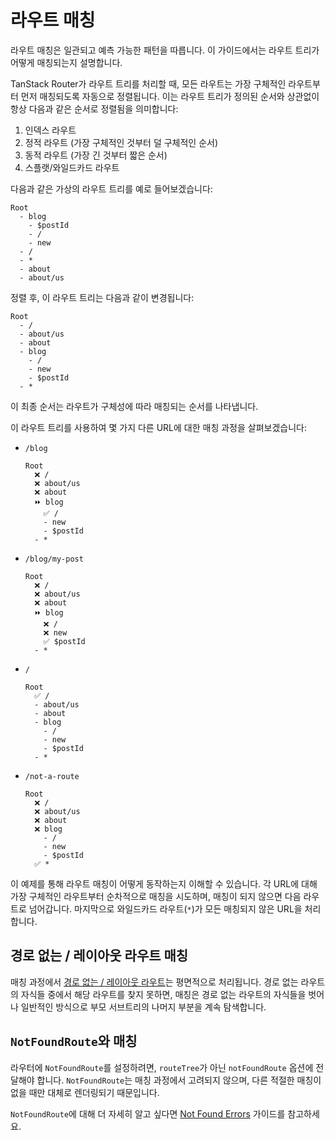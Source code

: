 # 라우트 매칭

라우트 매칭은 일관되고 예측 가능한 패턴을 따릅니다. 이 가이드에서는 라우트 트리가 어떻게 매칭되는지 설명합니다.

TanStack Router가 라우트 트리를 처리할 때, 모든 라우트는 가장 구체적인 라우트부터 먼저 매칭되도록 자동으로 정렬됩니다. 이는 라우트 트리가 정의된 순서와 상관없이 항상 다음과 같은 순서로 정렬됨을 의미합니다:

1. 인덱스 라우트
2. 정적 라우트 (가장 구체적인 것부터 덜 구체적인 순서)
3. 동적 라우트 (가장 긴 것부터 짧은 순서)
4. 스플랫/와일드카드 라우트

다음과 같은 가상의 라우트 트리를 예로 들어보겠습니다:

```
Root
  - blog
    - $postId
    - /
    - new
  - /
  - *
  - about
  - about/us
```

정렬 후, 이 라우트 트리는 다음과 같이 변경됩니다:

```
Root
  - /
  - about/us
  - about
  - blog
    - /
    - new
    - $postId
  - *
```

이 최종 순서는 라우트가 구체성에 따라 매칭되는 순서를 나타냅니다.

이 라우트 트리를 사용하여 몇 가지 다른 URL에 대한 매칭 과정을 살펴보겠습니다:

- `/blog`
  ```
  Root
    ❌ /
    ❌ about/us
    ❌ about
    ⏩ blog
      ✅ /
      - new
      - $postId
    - *
  ```
- `/blog/my-post`
  ```
  Root
    ❌ /
    ❌ about/us
    ❌ about
    ⏩ blog
      ❌ /
      ❌ new
      ✅ $postId
    - *
  ```
- `/`
  ```
  Root
    ✅ /
    - about/us
    - about
    - blog
      - /
      - new
      - $postId
    - *
  ```
- `/not-a-route`
  ```
  Root
    ❌ /
    ❌ about/us
    ❌ about
    ❌ blog
      - /
      - new
      - $postId
    ✅ *
  ```

이 예제를 통해 라우트 매칭이 어떻게 동작하는지 이해할 수 있습니다. 각 URL에 대해 가장 구체적인 라우트부터 순차적으로 매칭을 시도하며, 매칭이 되지 않으면 다음 라우트로 넘어갑니다. 마지막으로 와일드카드 라우트(`*`)가 모든 매칭되지 않은 URL을 처리합니다.


## 경로 없는 / 레이아웃 라우트 매칭

매칭 과정에서 [경로 없는 / 레이아웃 라우트](./routing-concepts.md#pathless--layout-routes)는 평면적으로 처리됩니다. 경로 없는 라우트의 자식들 중에서 해당 라우트를 찾지 못하면, 매칭은 경로 없는 라우트의 자식들을 벗어나 일반적인 방식으로 부모 서브트리의 나머지 부분을 계속 탐색합니다.


## `NotFoundRoute`와 매칭

라우터에 `NotFoundRoute`를 설정하려면, `routeTree`가 아닌 `notFoundRoute` 옵션에 전달해야 합니다. `NotFoundRoute`는 매칭 과정에서 고려되지 않으며, 다른 적절한 매칭이 없을 때만 대체로 렌더링되기 때문입니다.

`NotFoundRoute`에 대해 더 자세히 알고 싶다면 [Not Found Errors](./not-found-errors.md) 가이드를 참고하세요.


